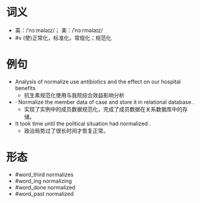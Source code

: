 # 词义
- 英：/ˈnɔːməlaɪz/； 美：/ˈnɔːrməlaɪz/
- #v (使)正常化，标准化，常规化；规范化
# 例句
- Analysis of normalize use antibiotics and the effect on our hospital benefits
	- 抗生素规范化使用与我院综合效益影响分析
- · Normalize the member data of case and store it in relational database .
	- 实现了实例中的成员数据规范化，完成了成员数据在关系数据库中的存储。
- It took time until the political situation had normalized .
	- 政治局势过了很长时间才恢复正常。
# 形态
- #word_third normalizes
- #word_ing normalizing
- #word_done normalized
- #word_past normalized
